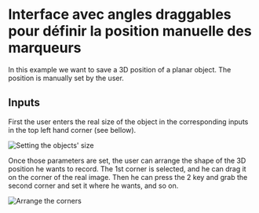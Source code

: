 # Interface avec angles draggables pour définir la position manuelle des marqueurs

In this example we want to save a 3D position of a planar object. The position is manually set by the user.

## Inputs
First the user enters the real size of the object in the corresponding inputs in the top left hand corner (see bellow).

![Setting the objects' size](https://github.com/potioc/Papart-examples/blob/master/papart-examples/Camera/GuiCorners/guicorners_size.png)

Once those parameters are set, the user can arrange the shape of the 3D position he wants to record.
The 1st corner is selected, and he can drag it on the corner of the real image. Then he can press the 2 key and grab the second corner and set it where he wants, and so on.

![Arrange the corners](https://github.com/potioc/Papart-examples/blob/master/papart-examples/Camera/GuiCorners/guicorners_drag.png)
